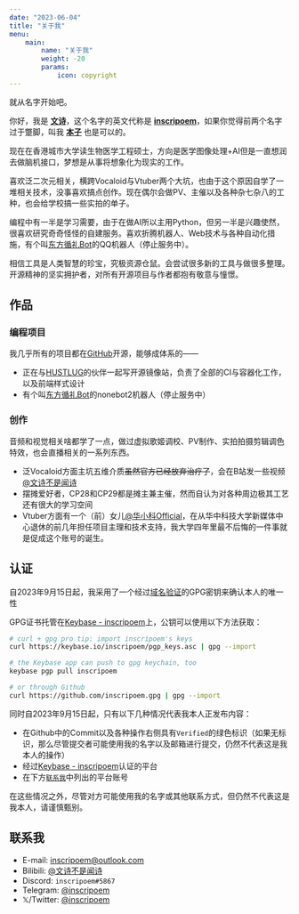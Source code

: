 ```yaml
---
date: "2023-06-04"
title: "关于我"
menu:
    main:
        name: "关于我"
        weight: -20
        params:
            icon: copyright
---
```


就从名字开始吧。

你好，我是 **<u>文诗</u>**，这个名字的英文代称是 **<u>inscripoem</u>**，如果你觉得前两个名字过于蹩脚，叫我 **<u>本子</u>** 也是可以的。

现在在香港城市大学读生物医学工程硕士，方向是医学图像处理+AI但是一直想润去做脑机接口，梦想是从事将想象化为现实的工作。

喜欢泛二次元相关，横跨Vocaloid与Vtuber两个大坑，也由于这个原因自学了一堆相关技术，没事喜欢搞点创作。现在偶尔会做PV、主催以及各种杂七杂八的工种，也会给学校搞一些实拍的单子。

编程中有一半是学习需要，由于在做AI所以主用Python，但另一半是兴趣使然，很喜欢研究奇奇怪怪的自建服务。喜欢折腾机器人、Web技术与各种自动化措施，有个叫[东方循礼Bot](https://github.com/inscripoem/XunliBot)的QQ机器人（停止服务中）。

相信工具是人类智慧的珍宝，究极资源仓鼠。会尝试很多新的工具与做很多整理。开源精神的坚实拥护者，对所有开源项目与作者都抱有敬意与憧憬。

## 作品
### 编程项目
我几乎所有的项目都在[GitHub](https://github.com/inscripoem)开源，能够成体系的——
- 正在与[HUSTLUG](https://github.com/HUSTLUG)的伙伴一起写开源镜像站，负责了全部的CI与容器化工作，以及前端样式设计
- 有个叫[东方循礼Bot](https://github.com/inscripoem/XunliBot)的nonebot2机器人（停止服务中）

### 创作
音频和视觉相关啥都学了一点，做过虚拟歌姬调校、PV制作、实拍拍摄剪辑调色特效，也会直播相关的一系列东西。
- 泛Vocaloid方面主坑五维介质~~虽然官方已经放弃治疗了~~，会在B站发一些视频[@文诗不是闻诗](https://space.bilibili.com/4134451)
- 摆摊爱好者，CP28和CP29都是摊主兼主催，然而自认为对各种周边极其工艺还有很大的学习空间
- Vtuber方面有一个（前）女儿[@华小科Official](https://space.bilibili.com/672455305)，在从华中科技大学新媒体中心退休的前几年担任项目主理和技术支持，我大学四年里最不后悔的一件事就是促成这个账号的诞生。

## 认证
自2023年9月15日起，我采用了一个经过[域名验证](https://keybase.io/inscripoem/sigchain#3b0458d81d79a7ae42085ca97a40b746326c40269c3171d2f4463ab8a0efb0090f)的GPG密钥来确认本人的唯一性  

GPG证书托管在[Keybase - inscripoem](https://keybase.io/inscripoem)上，公钥可以使用以下方法获取：

```bash
# curl + gpg pro tip: import inscripoem's keys
curl https://keybase.io/inscripoem/pgp_keys.asc | gpg --import

# the Keybase app can push to gpg keychain, too
keybase pgp pull inscripoem

# or through Github
curl https://github.com/inscripoem.gpg | gpg --import
```

同时自2023年9月15日起，只有以下几种情况代表我本人正发布内容：
- 在Github中的Commit以及各种操作右侧具有`Verified`的绿色标识（如果无标识，那么尽管提交者可能使用我的名字以及邮箱进行提交，仍然不代表这是我本人的操作）
- 经过[Keybase - inscripoem](https://keybase.io/inscripoem)认证的平台
- 在下方[`联系我`](./#联系我)中列出的平台账号

在这些情况之外，尽管对方可能使用我的名字或其他联系方式，但仍然不代表这是我本人，请谨慎甄别。

## 联系我
- E-mail: [inscripoem@outlook.com](mailto:inscripoem@outlook.com)
- Bilibili: [@文诗不是闻诗](https://space.bilibili.com/4134451)
- Discord: `inscripoem#5867`
- Telegram: [@inscripoem](https://t.me/inscripoem)
- 𝕏/Twitter: [@inscripoem](https://twitter.com/inscripoem)
